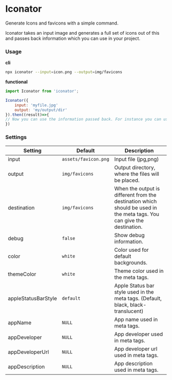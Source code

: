 # Iconator

Generate Icons and favicons with a simple command.

Iconator takes an input image and generates a full set of icons out of this and passes back information which you can use in your project.

### Usage

**cli**

```bash
npx iconator --input=icon.png --output=img/favicons
```

**functional**

```js
import Iconator from 'iconator';

Iconator({
    input: 'myfile.jpg'
    output: 'my/output/dir'
}).then((result)=>{
// Now you can use the information passed back. For instance you can use the html passed back in your html (result.html)`
})
```

### Settings

| Setting             | Default              | Description                                                                                                            |
| ------------------- | -------------------- | ---------------------------------------------------------------------------------------------------------------------- |
| input               | `assets/favicon.png` | Input file (jpg,png)                                                                                                   |
| output              | `img/favicons`       | Output directory, where the files will be placed.                                                                      |
| destination         | `img/favicons`       | When the output is different from the destination which should be used in the meta tags. You can give the destination. |
| debug               | `false`              | Show debug information.                                                                                                |
| color               | `white`              | Color used for default backgrounds.                                                                                    |
| themeColor          | `white`              | Theme color used in the meta tags.                                                                                     |
| appleStatusBarStyle | `default`            | Apple Status bar style used in the meta tags. (Default, black, black-translucent)                                      |
| appName             | `NULL`               | App name used in meta tags.                                                                                            |
| appDeveloper        | `NULL`               | App developer used in meta tags.                                                                                       |
| appDeveloperUrl     | `NULL`               | App developer url used in meta tags.                                                                                   |
| appDescription      | `NULL`               | App description used in meta tags.                                                                                     |
